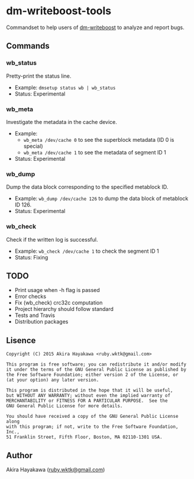 # dm-writeboost-tools

Commandset to help users of [dm-writeboost](https://github.com/akiradeveloper/dm-writeboost)
to analyze and report bugs.  

## Commands

### wb\_status

Pretty-print the status line.

* Example: `dmsetup status wb | wb_status`
* Status: Experimental

### wb\_meta

Investigate the metadata in the cache device.

* Example:
  * `wb_meta /dev/cache 0` to see the superblock metadata (ID 0 is special)
  * `wb_meta /dev/cache 1` to see the metadata of segment ID 1
* Status: Experimental

### wb\_dump

Dump the data block corresponding to the specified metablock ID.

* Example: `wb_dump /dev/cache 126` to dump the data block of
  metablock ID 126.
* Status: Experimental

### wb\_check

Check if the written log is successful.

* Example: `wb_check /dev/cache 1` to check the segment ID 1
* Status: Fixing

## TODO

* Print usage when -h flag is passed
* Error checks
* Fix (wb\_check) crc32c computation
* Project hierarchy should follow standard
* Tests and Travis
* Distribution packages

## Lisence

```
Copyright (C) 2015 Akira Hayakawa <ruby.wktk@gmail.com>

This program is free software; you can redistribute it and/or modify
it under the terms of the GNU General Public License as published by
the Free Software Foundation; either version 2 of the License, or
(at your option) any later version.

This program is distributed in the hope that it will be useful,
but WITHOUT ANY WARRANTY; without even the implied warranty of
MERCHANTABILITY or FITNESS FOR A PARTICULAR PURPOSE.  See the
GNU General Public License for more details.

You should have received a copy of the GNU General Public License along
with this program; if not, write to the Free Software Foundation, Inc.,
51 Franklin Street, Fifth Floor, Boston, MA 02110-1301 USA.
```

## Author

Akira Hayakawa (ruby.wktk@gmail.com)
